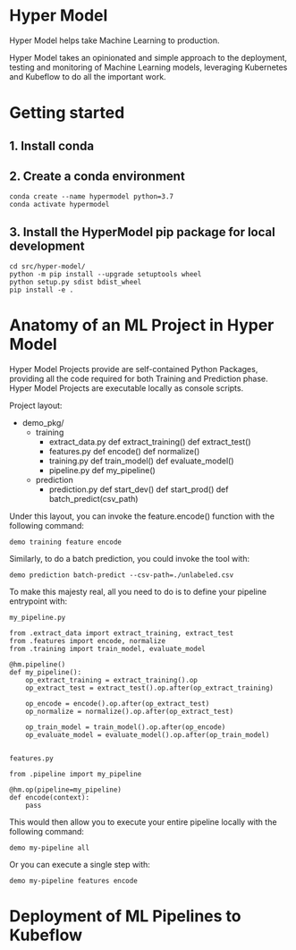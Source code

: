 # Hyper Model

Hyper Model helps take Machine Learning to production.

Hyper Model takes an opinionated and simple approach to the deployment, testing and monitoring of Machine Learning models, leveraging Kubernetes and Kubeflow to do all the important work.

# Getting started

## 1. Install conda

## 2. Create a conda environment

```
conda create --name hypermodel python=3.7
conda activate hypermodel
```

## 3. Install the HyperModel pip package for local development

```
cd src/hyper-model/
python -m pip install --upgrade setuptools wheel
python setup.py sdist bdist_wheel
pip install -e .
```

# Anatomy of an ML Project in Hyper Model

Hyper Model Projects provide are self-contained Python Packages, providing all the code required for both Training and Prediction phase. Hyper Model Projects are executable locally as console scripts.

Project layout:

- demo_pkg/
  - training
    - extract_data.py
      def extract_training()
      def extract_test()
    - features.py
      def encode()
      def normalize()
    - training.py
      def train_model()
      def evaluate_model()
    - pipeline.py
      def my_pipeline()
  - prediction
    - prediction.py
      def start_dev()
      def start_prod()
      def batch_predict(csv_path)

Under this layout, you can invoke the feature.encode() function with the following command:

```
demo training feature encode
```

Similarly, to do a batch prediction, you could invoke the tool with:

```
demo prediction batch-predict --csv-path=./unlabeled.csv
```

To make this majesty real, all you need to do is to define your pipeline entrypoint with:

`my_pipeline.py`

```
from .extract_data import extract_training, extract_test
from .features import encode, normalize
from .training import train_model, evaluate_model

@hm.pipeline()
def my_pipeline():
    op_extract_training = extract_training().op
    op_extract_test = extract_test().op.after(op_extract_training)

    op_encode = encode().op.after(op_extract_test)
    op_normalize = normalize().op.after(op_extract_test)

    op_train_model = train_model().op.after(op_encode)
    op_evaluate_model = evaluate_model().op.after(op_train_model)


```

`features.py`

```
from .pipeline import my_pipeline

@hm.op(pipeline=my_pipeline)
def encode(context):
    pass
```

This would then allow you to execute your entire pipeline locally with the following command:

```
demo my-pipeline all
```

Or you can execute a single step with:

```
demo my-pipeline features encode
```

# Deployment of ML Pipelines to Kubeflow

```

```
